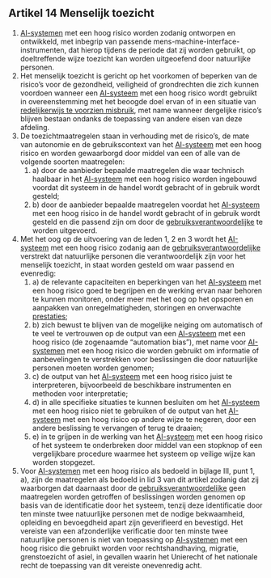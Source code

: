 ## Artikel 14 Menselijk toezicht

1. [AI-systemen](a3.md#^ai-systeem) met een hoog risico worden zodanig ontworpen en ontwikkeld, met inbegrip van passende mens-machine-interface-instrumenten, dat hierop tijdens de periode dat zij worden gebruikt, op doeltreffende wijze toezicht kan worden uitgeoefend door natuurlijke personen.
2. Het menselijk toezicht is gericht op het voorkomen of beperken van de risico’s voor de gezondheid, veiligheid of grondrechten die zich kunnen voordoen wanneer een [AI-systeem](a3.md#^ai-systeem) met een hoog risico wordt gebruikt in overeenstemming met het beoogde doel ervan of in een situatie van [redelijkerwijs te voorzien misbruik](a3.md#^vzmisbruik), met name wanneer dergelijke risico’s blijven bestaan ondanks de toepassing van andere eisen van deze afdeling.
3. De toezichtmaatregelen staan in verhouding met de risico’s, de mate van autonomie en de gebruikscontext van het [AI-systeem](a3.md#^ai-systeem) met een hoog risico en worden gewaarborgd door middel van een of alle van de volgende soorten maatregelen:
	1. a) door de aanbieder bepaalde maatregelen die waar technisch haalbaar in het [AI-systeem](a3.md#^ai-systeem) met een hoog risico worden ingebouwd voordat dit systeem in de handel wordt gebracht of in gebruik wordt gesteld;
	2. b) door de aanbieder bepaalde maatregelen voordat het [AI-systeem](a3.md#^ai-systeem) met een hoog risico in de handel wordt gebracht of in gebruik wordt gesteld en die passend zijn om door de [gebruiksverantwoordelijke](a3.md#^gebruiksverantwoordelijke) te worden uitgevoerd.
4. Met het oog op de uitvoering van de leden 1, 2 en 3 wordt het [AI-systeem](a3.md#^ai-systeem) met een hoog risico zodanig aan de [gebruiksverantwoordelijke](a3.md#^gebruiksverantwoordelijke) verstrekt dat natuurlijke personen die verantwoordelijk zijn voor het menselijk toezicht, in staat worden gesteld om waar passend en evenredig:
	1. a) de relevante capaciteiten en beperkingen van het [AI-systeem](a3.md#^ai-systeem) met een hoog risico goed te begrijpen en de werking ervan naar behoren te kunnen monitoren, onder meer met het oog op het opsporen en aanpakken van onregelmatigheden, storingen en onverwachte [prestaties](a3.md#^prestaties);
	2. b) zich bewust te blijven van de mogelijke neiging om automatisch of te veel te vertrouwen op de output van een [AI-systeem](a3.md#^ai-systeem) met een hoog risico (de zogenaamde “automation bias”), met name voor [AI-systemen](a3.md#^ai-systeem) met een hoog risico die worden gebruikt om informatie of aanbevelingen te verstrekken voor beslissingen die door natuurlijke personen moeten worden genomen;
	3. c) de output van het [AI-systeem](a3.md#^ai-systeem) met een hoog risico juist te interpreteren, bijvoorbeeld de beschikbare instrumenten en methoden voor interpretatie;
	4. d) in alle specifieke situaties te kunnen besluiten om het [AI-systeem](a3.md#^ai-systeem) met een hoog risico niet te gebruiken of de output van het [AI-systeem](a3.md#^ai-systeem) met een hoog risico op andere wijze te negeren, door een andere beslissing te vervangen of terug te draaien;
	5. e) in te grijpen in de werking van het [AI-systeem](a3.md#^ai-systeem) met een hoog risico of het systeem te onderbreken door middel van een stopknop of een vergelijkbare procedure waarmee het systeem op veilige wijze kan worden stopgezet.
5. Voor [AI-systemen](a3.md#^ai-systeem) met een hoog risico als bedoeld in bijlage III, punt 1, a), zijn de maatregelen als bedoeld in lid 3 van dit artikel zodanig dat zij waarborgen dat daarnaast door de [gebruiksverantwoordelijke](a3.md#^gebruiksverantwoordelijke) geen maatregelen worden getroffen of beslissingen worden genomen op basis van de identificatie door het systeem, tenzij deze identificatie door ten minste twee natuurlijke personen met de nodige bekwaamheid, opleiding en bevoegdheid apart zijn geverifieerd en bevestigd.
Het vereiste van een afzonderlijke verificatie door ten minste twee natuurlijke personen is niet van toepassing op [AI-systemen](a3.md#^ai-systeem) met een hoog risico die gebruikt worden voor rechtshandhaving, migratie, grenstoezicht of asiel, in gevallen waarin het Unierecht of het nationale recht de toepassing van dit vereiste onevenredig acht.